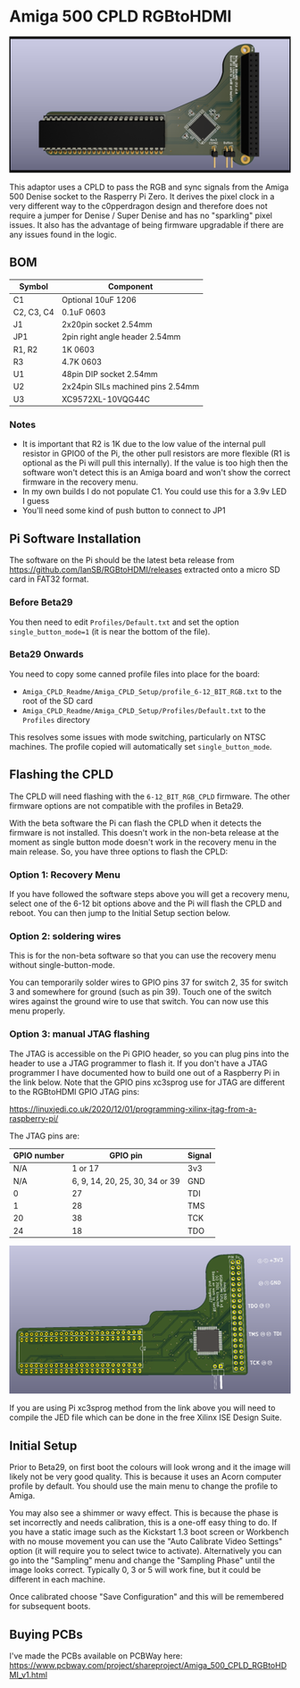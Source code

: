 # Amiga 500 CPLD RGBtoHDMI

![Amiga 500 CPLD RGBtoHDMI](A500top.png)

This adaptor uses a CPLD to pass the RGB and sync signals from the Amiga 500 Denise socket to the Rasperry Pi Zero. It derives the pixel clock in a very different way to the c0pperdragon design and therefore does not require a jumper for Denise / Super Denise and has no "sparkling" pixel issues. It also has the advantage of being firmware upgradable if there are any issues found in the logic.

## BOM

| Symbol     | Component                         |
| ---------- | --------------------------------- |
| C1         | Optional 10uF 1206                |
| C2, C3, C4 | 0.1uF 0603                        |
| J1         | 2x20pin socket 2.54mm             |
| JP1        | 2pin right angle header 2.54mm    |
| R1, R2     | 1K 0603                           |
| R3         | 4.7K 0603                         |
| U1         | 48pin DIP socket 2.54mm           |
| U2         | 2x24pin SILs machined pins 2.54mm |
| U3         | XC9572XL-10VQG44C                 |

### Notes

- It is important that R2 is 1K due to the low value of the internal pull resistor in GPIO0 of the Pi, the other pull resistors are more flexible (R1 is optional as the Pi will pull this internally). If the value is too high then the software won't detect this is an Amiga board and won't show the correct firmware in the recovery menu.
- In my own builds I do not populate C1. You could use this for a 3.9v LED I guess
- You'll need some kind of push button to connect to JP1

## Pi Software Installation

The software on the Pi should be the latest beta release from https://github.com/IanSB/RGBtoHDMI/releases extracted onto a micro SD card in FAT32 format.

### Before Beta29

You then need to edit `Profiles/Default.txt` and set the option `single_button_mode=1` (it is near the bottom of the file).

### Beta29 Onwards

You need to copy some canned profile files into place for the board:

* `Amiga_CPLD_Readme/Amiga_CPLD_Setup/profile_6-12_BIT_RGB.txt` to the root of the SD card
* `Amiga_CPLD_Readme/Amiga_CPLD_Setup/Profiles/Default.txt` to the `Profiles` directory

This resolves some issues with mode switching, particularly on NTSC machines. The profile copied will automatically set `single_button_mode`.

## Flashing the CPLD

The CPLD will need flashing with the `6-12_BIT_RGB_CPLD` firmware. The other firmware options are not compatible with the profiles in Beta29.

With the beta software the Pi can flash the CPLD when it detects the firmware is not installed. This doesn't work in the non-beta release at the moment as single button mode doesn't work in the recovery menu in the main release. So, you have three options to flash the CPLD:

### Option 1: Recovery Menu

If you have followed the software steps above you will get a recovery menu, select one of the 6-12 bit options above and the Pi will flash the CPLD and reboot. You can then jump to the Initial Setup section below.

### Option 2: soldering wires

This is for the non-beta software so that you can use the recovery menu without single-button-mode.

You can temporarily solder wires to GPIO pins 37 for switch 2, 35 for switch 3 and somewhere for ground (such as pin 39). Touch one of the switch wires against the ground wire to use that switch. You can now use this menu properly.

### Option 3: manual JTAG flashing

The JTAG is accessible on the Pi GPIO header, so you can plug pins into the header to use a JTAG programmer to flash it. If you don't have a JTAG programmer I have documented how to build one out of a Raspberry Pi in the link below. Note that the GPIO pins xc3sprog use for JTAG are different to the RGBtoHDMI GPIO JTAG pins:

https://linuxjedi.co.uk/2020/12/01/programming-xilinx-jtag-from-a-raspberry-pi/

The JTAG pins are:

| GPIO number | GPIO pin                       | Signal |
| ----------- | ------------------------------ | ------ |
| N/A         | 1 or 17                        | 3v3    |
| N/A         | 6, 9, 14, 20, 25, 30, 34 or 39 | GND    |
| 0           | 27                             | TDI    |
| 1           | 28                             | TMS    |
| 20          | 38                             | TCK    |
| 24          | 18                             | TDO    |

![GPIO Example](gpio_example.png)

If you are using Pi xc3sprog method from the link above you will need to compile the JED file which can be done in the free Xilinx ISE Design Suite.


## Initial Setup

Prior to Beta29, on first boot the colours will look wrong and it the image will likely not be very good quality. This is because it uses an Acorn computer profile by default. You should use the main menu to change the profile to Amiga.

You may also see a shimmer or wavy effect. This is because the phase is set incorrectly and needs calibration, this is a one-off easy thing to do. If you have a static image such as the Kickstart 1.3 boot screen or Workbench with no mouse movement you can use the "Auto Calibrate Video Settings" option (it will require you to select twice to activate). Alternatively you can go into the "Sampling" menu and change the "Sampling Phase" until the image looks correct. Typically 0, 3 or 5 will work fine, but it could be different in each machine.

Once calibrated choose "Save Configuration" and this will be remembered for subsequent boots.

## Buying PCBs

I've made the PCBs available on PCBWay here: https://www.pcbway.com/project/shareproject/Amiga_500_CPLD_RGBtoHDMI_v1.html
